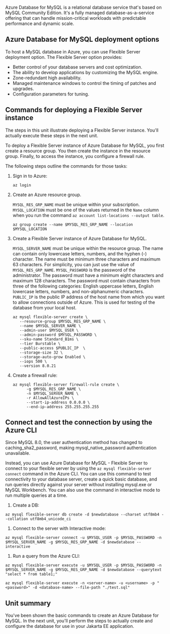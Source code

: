 Azure Database for MySQL is a relational database service that's based on MySQL Community Edition. It's a fully managed database-as-a-service offering that can handle mission-critical workloads with predictable performance and dynamic scale.

## Azure Database for MySQL deployment options

To host a MySQL database in Azure, you can use Flexible Server deployment option. The Flexible Server option provides:

- Better control of your database servers and cost optimization.
- The ability to develop applications by customizing the MySQL engine.
- Zone-redundant high availability.
- Managed maintenance windows to control the timing of patches and upgrades.
- Configuration parameters for tuning.

## Commands for deploying a Flexible Server instance

The steps in this unit illustrate deploying a Flexible Server instance. You'll actually execute these steps in the next unit.

To deploy a Flexible Server instance of Azure Database for MySQL, you first create a resource group. You then create the instance in the resource group. Finally, to access the instance, you configure a firewall rule.

The following steps outline the commands for those tasks:

1. Sign in to Azure:

   ```azurecli
   az login
   ```

1. Create an Azure resource group.

   `MYSQL_RES_GRP_NAME` must be unique within your subscription. `MYSQL_LOCATION` must be one of the values returned in the `Name` column when you run the command `az account list-locations --output table`.

   ```azurecli
   az group create --name $MYSQL_RES_GRP_NAME --location $MYSQL_LOCATION
   ```

1. Create a Flexible Server instance of Azure Database for MySQL.

   `MYSQL_SERVER_NAME` must be unique within the resource group. The name can contain only lowercase letters, numbers, and the hyphen (-) character. The name must be minimum three characters and maximum 63 characters. For simplicity, you can just use the value of `MYSQL_RES_GRP_NAME`. `MYSQL_PASSWORD` is the password of the administrator. The password must have a minimum eight characters and maximum 128 characters. The password must contain characters from three of the following categories: English uppercase letters, English lowercase letters, numbers, and non-alphanumeric characters. `PUBLIC_IP` is the public IP address of the host name from which you want to allow connections outside of Azure. This is used for testing of the database from your local host.

   ```azurecli
   az mysql flexible-server create \
      --resource-group $MYSQL_RES_GRP_NAME \
      --name $MYSQL_SERVER_NAME \
      --admin-user $MYSQL_USER \
      --admin-password $MYSQL_PASSWORD \
      --sku-name Standard_B1ms \
      --tier Burstable \
      --public-access $PUBLIC_IP  \
      --storage-size 32 \
      --storage-auto-grow Enabled \
      --iops 500 \
      --version 8.0.21
   ```

1. Create a firewall rule:

   ```azurecli
   az mysql flexible-server firewall-rule create \
         -g $MYSQL_RES_GRP_NAME \
         -n $MYSQL_SERVER_NAME \
         -r AllowAllAzureIPs \
         --start-ip-address 0.0.0.0 \
         --end-ip-address 255.255.255.255
   ```

## Connect and test the connection by using the Azure CLI

Since MySQL 8.0, the user authentication method has changed to caching_sha2_password, making mysql_native_password authentication unavailable.

Instead, you can use Azure Database for MySQL - Flexible Server to connect to your flexible server by using the `az mysql flexible-server connect` command in the Azure CLI. You can use this command to test connectivity to your database server, create a quick basic database, and run queries directly against your server without installing mysql.exe or MySQL Workbench. You can also use the command in interactive mode to run multiple queries at a time.

1. Create a DB:

```azurecli
az mysql flexible-server db create -d $newdatabase --charset utf8mb4 --collation utf8mb4_unicode_ci
```

1. Connect to the server with Interactive mode:

```azurecli
az mysql flexible-server connect -u $MYSQL_USER -p $MYSQL_PASSWORD -n $MYSQL_SERVER_NAME -g $MYSQL_RES_GRP_NAME -d $newdatabase --interactive
```

1. Run a query from the Azure CLI:

```azurecli
az mysql flexible-server execute -u $MYSQL_USER -p $MYSQL_PASSWORD -n $MYSQL_SERVER_NAME -g $MYSQL_RES_GRP_NAME -d $newdatabase --querytext "select * from table1;"

az mysql flexible-server execute -n <server-name> -u <username> -p "<password>" -d <database-name> --file-path "./test.sql"
```

## Unit summary

You've been shown the basic commands to create an Azure Database for MySQL. In the next unit, you'll perform the steps to actually create and configure the database for use in your Jakarta EE application.

